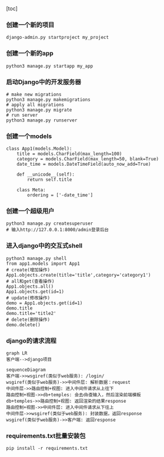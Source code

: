 [toc]
### 创建一个新的项目
`django-admin.py startproject my_project`

### 创建一个新的app
` python3 manage.py startapp my_app `

### 启动Django中的开发服务器
```
# make new migrations
python3 manage.py makemigrations
# apply all migrations
python3 manage.py migrate
# run server
python3 manage.py runserver
```
### 创建一个models
```
class App1(models.Model):
    title = models.CharField(max_length=100)
    category = models.CharField(max_length=50, blank=True)
    date_time = models.DateTimeField(auto_now_add=True)

    def __unicode__(self):
        return self.title

    class Meta:
        ordering = ['-date_time']
```
### 创建一个超级用户
```
python3 manage.py createsuperuser
# 输入http://127.0.0.1:8000/admin登录后台
```
### 进入django中的交互式shell
```
python3 manage.py shell
from app1.models import App1
# create(增加操作)
App1.objects.create(title='title',category='category1')
# all和get(查看操作)
App1.objects.all()
App1.objects.get(id=1)
# update(修改操作)
demo = App1.objects.get(id=1)
demo.title
demo.title='title2'
# delete(删除操作)
demo.delete()
```
### django的请求流程

```
graph LR
客户端-->django项目
```

```
sequenceDiagram
客户端->>wsgiref(类似于web服务): /login/
wsgiref(类似于web服务)->>中间件层: 解析数据：request
中间件层->>路由控制+视图: 进入中间件请求从上往下
路由控制+视图->>db+temples: 会去db查输入，然后渲染前端模板
db+temples->>路由控制+视图: 返回渲染的结果response
路由控制+视图->>中间件层: 进入中间件请求从下往上
中间件层->>wsgiref(类似于web服务): 封装数据，返回response
wsgiref(类似于web服务)->>客户端: 返回response
```
### requirements.txt批量安装包
`pip install -r requirements.txt`